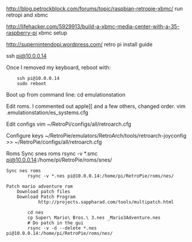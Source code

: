 http://blog.petrockblock.com/forums/topic/raspbian-retropie-xbmc/
run retropi and xbmc


http://lifehacker.com/5929913/build-a-xbmc-media-center-with-a-35-raspberry-pi
xbmc setup

http://supernintendopi.wordpress.com/
retro pi install guide




ssh pi@10.0.0.14

Once I removed my keyboard, reboot with:

		ssh pi@10.0.0.14
		sudo reboot

Boot up from command line:
		cd
		emulationstation

Edit roms.  I commented out apple][ and a few others, changed order.
		vim .emulationstation/es_systems.cfg

Edit configs
		vim ~/RetroPi/configs/all/retroarch.cfg

Configure keys
		~/RetroPie/emulators/RetroArch/tools/retroarch-joyconfig >> ~/RetroPie/configs/all/retroarch.cfg




Roms
	Sync snes roms
			rsync -v *.smc pi@10.0.0.14:/home/pi/RetroPie/roms/snes/

	Sync nes roms
			rsync -v *.nes pi@10.0.0.14:/home/pi/RetroPie/roms/nes/

	Patch mario adventure rom
		Download patch files
		Download Patch Program
				http://projects.sappharad.com/tools/multipatch.html

			cd nes
			cp Super\ Mario\ Bros.\ 3.nes _Mario3Adventure.nes
			# Do patch in the gui
			rsync -v -d --delete *.nes pi@10.0.0.14:/home/pi/RetroPie/roms/nes/

